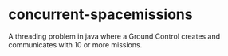 # concurrent-spacemissions
A threading problem in java where a Ground Control creates and communicates with 10 or more missions.

